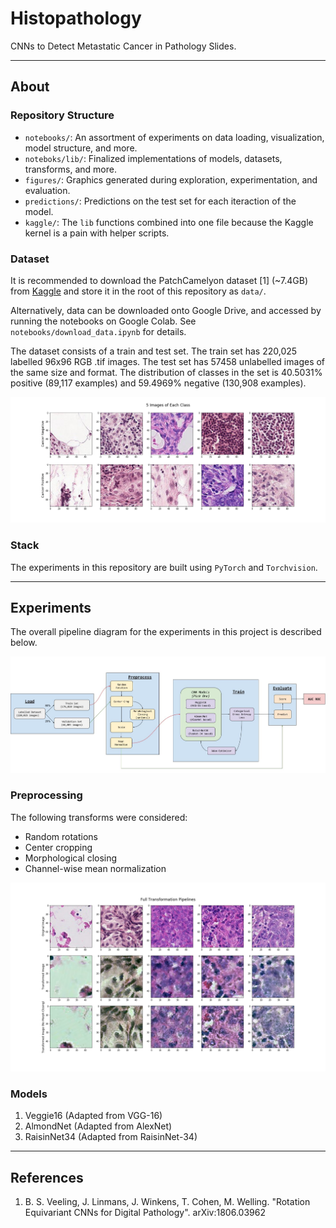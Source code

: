 # Histopathology

CNNs to Detect Metastatic Cancer in Pathology Slides. 

--- 
## About

### Repository Structure

* `notebooks/`: An assortment of experiments on data loading, visualization, model structure, and more.
* `noteboks/lib/`: Finalized implementations of models, datasets, transforms, and more.
* `figures/`: Graphics generated during exploration, experimentation, and evaluation.
* `predictions/`: Predictions on the test set for each iteraction of the model.
* `kaggle/`: The `lib` functions combined into one file because the Kaggle kernel is a pain with helper scripts.

### Dataset

It is recommended to download the PatchCamelyon dataset [1] (~7.4GB) from [Kaggle](https://www.kaggle.com/c/histopathologic-cancer-detection/) and store it in the root of this repository as `data/`.

Alternatively, data can be downloaded onto Google Drive, and accessed by running the
notebooks on Google Colab. See `notebooks/download_data.ipynb` for details.

The dataset consists of a train and test set. The train set has 220,025 labelled 96x96 RGB .tif images. The test set has 57458 unlabelled images of the same size and format. The distribution of classes in the set is 40.5031% positive (89,117 examples) and 59.4969% negative (130,908 examples). 

![Sample of Images from the Train Set](./figures/5_images_of_each_class.png)

### Stack

The experiments in this repository are built using `PyTorch` and `Torchvision`.

---

## Experiments

The overall pipeline diagram for the experiments in this project is described below.

![Training Pipeline](./figures/training_pipeline_diagram.jpg)

### Preprocessing

The following transforms were considered:

- Random rotations
- Center cropping
- Morphological closing
- Channel-wise mean normalization

![Preprocessing Results](./figures/full_transform_comparison.png)

### Models

1. Veggie16 (Adapted from VGG-16)
2. AlmondNet (Adapted from AlexNet)
3. RaisinNet34 (Adapted from RaisinNet-34)

---

## References

1. B. S. Veeling, J. Linmans, J. Winkens, T. Cohen, M. Welling. "Rotation Equivariant CNNs for Digital Pathology". arXiv:1806.03962